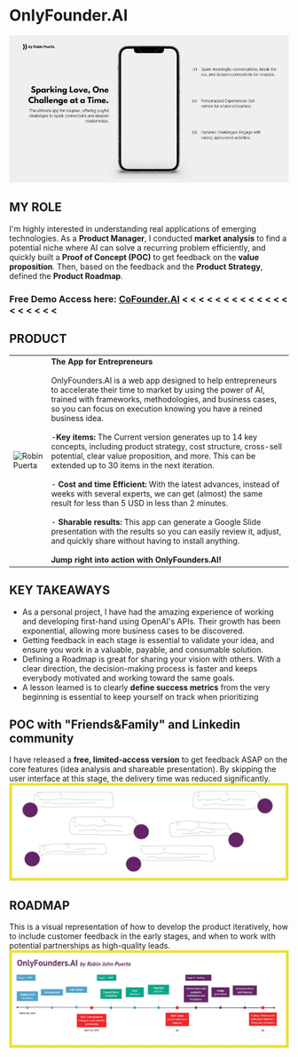 # OnlyFounder.AI
<img src="https://github.com/robspuerta/Project6_CoFounder.AI/blob/main/Capture%20(1).JPG" alt="Robin Puerta"> 

## MY ROLE
I'm highly interested in understanding real applications of emerging technologies. As a **Product Manager**, I conducted **market analysis** to find a potential niche where AI can solve a recurring problem efficiently, and quickly built a **Proof of Concept (POC)** to get feedback on the **value proposition**. Then, based on the feedback and the **Product Strategy**, defined the **Product Roadmap**.

### Free Demo Access here: [CoFounder.AI](https://robinpuerta.bubbleapps.io/version-test/main)   < < < < < < < < < < < < < < < < < < <

## PRODUCT
|                                              |                                                                                                  |  
| -------------------------------------------------- | ----------------------------------------------------------------------------------------------------------- |
| <img src="https://github.com/robspuerta/betweenus/blob/main/Capture2%20(2).JPG" alt=" Robin Puerta">            | **The App for Entrepreneurs**<br/><br/>OnlyFounders.AI is a web app designed to help entrepreneurs to accelerate their time to market by using the power of AI, trained with frameworks, methodologies, and business cases, so you can focus on execution knowing you have a reined business idea.<br/><br/>-**Key items:** The Current version generates up to 14 key concepts, including product strategy, cost structure, cross-sell potential, clear value proposition, and more. This can be extended up to 30 items in the next iteration. <br/><br/>- **Cost and time Efficient:** With the latest advances, instead of weeks with several experts, we can get (almost) the same result for less than 5 USD in less than 2 minutes. <br/><br/>- **Sharable results:** This app can generate a Google Slide presentation with the results so you can easily review it, adjust, and quickly share without having to install anything.<br/><br/> **Jump right into action with OnlyFounders.AI!**  |

## KEY TAKEAWAYS
- As a personal project, I have had the amazing experience of working and developing first-hand using OpenAI's APIs. Their growth has been exponential, allowing more business cases to be discovered. 
- Getting feedback in each stage is essential to validate your idea, and ensure you work in a valuable, payable, and consumable solution.
- Defining a Roadmap is great for sharing your vision with others. With a clear direction, the decision-making process is faster and keeps everybody motivated and working toward the same goals.
- A lesson learned is to clearly **define success metrics** from the very beginning is essential to keep yourself on track when prioritizing

## POC with "Friends&Family" and Linkedin community
I have released a **free, limited-access version** to get feedback ASAP on the core features (idea analysis and shareable presentation). By skipping the user interface at this stage, the delivery time was reduced significantly. 
<img src="https://github.com/robspuerta/Project6_CoFounder.AI/blob/main/feedback.JPG" alt="Robin Puerta">

## ROADMAP
This is a visual representation of how to develop the product iteratively, how to include customer feedback in the early stages, and when to work with potential partnerships as high-quality leads.
<img src="https://github.com/robspuerta/Project6_CoFounder.AI/blob/main/Roadmap.JPG" alt="Robin Puerta">

